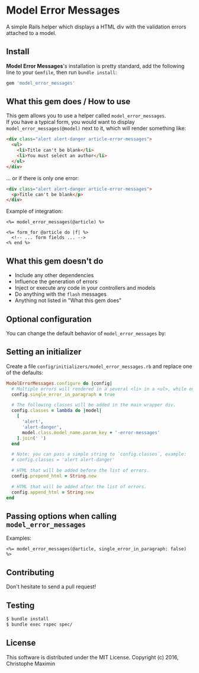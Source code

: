 # Model Error Messages

A simple Rails helper which displays a HTML div with the validation errors attached to a model.

## Install

**Model Error Messages**'s installation is pretty standard, add the following line to your `Gemfile`, then run `bundle install`:

```rb
gem 'model_error_messages'
```

## What this gem does / How to use

This gem allows you to use a helper called `model_error_messages`.  
If you have a typical form, you would want to display `model_error_messages(@model)` next to it, which will render something like:

```html
<div class="alert alert-danger article-error-messages">
  <ul>
    <li>Title can't be blank</li>
    <li>You must select an author</li>
  </ul>
</div>
```

... or if there is only one error:

```html
<div class="alert alert-danger article-error-messages">
  <p>Title can't be blank</p>
</div>
```

Example of integration:

```erb
<%= model_error_messages(@article) %>

<%= form_for @article do |f| %>
  <!-- ... form fields ... -->
<% end %>
```

## What this gem doesn't do

* Include any other dependencies
* Influence the generation of errors
* Inject or execute any code in your controllers and models
* Do anything with the `flash` messages
* Anything not listed in "What this gem does"

## Optional configuration

You can change the default behavior of `model_error_messages` by:

## Setting an initializer

Create a file `config/initializers/model_error_messages.rb` and replace one of the defaults:

```rb
ModelErrorMessages.configure do |config|
  # Multiple errors will rendered in a several <li> in a <ul>, while one error will be rendered in a <p>
  config.single_error_in_paragraph = true

  # The following classes will be added in the main wrapper div.
  config.classes = lambda do |model|
    [
      'alert',
      'alert-danger',
      model.class.model_name.param_key + '-error-messages'
    ].join(' ')
  end

  # Note: you can pass a simple string to `config.classes`, example:
  # config.classes = 'alert alert-danger'

  # HTML that will be added before the list of errors.
  config.prepend_html = String.new

  # HTML that will be added after the list of errors.
  config.append_html = String.new
end
```

## Passing options when calling `model_error_messages`

Examples:

```erb
<%= model_error_messages(@article, single_error_in_paragraph: false) %>
```

## Contributing

Don't hesitate to send a pull request!

## Testing

```sh
$ bundle install
$ bundle exec rspec spec/
```

## License

This software is distributed under the MIT License. Copyright (c) 2016, Christophe Maximin
